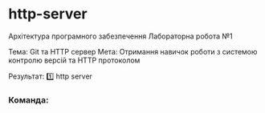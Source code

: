 # http-server

Архітектура програмного забезпечення
Лабораторна робота №1

Тема: Git та HTTP сервер
Мета: Отримання навичок роботи з системою контролю версій та HTTP протоколом

Результат:
 1️⃣ http server  
### Команда:

